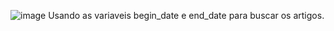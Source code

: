 ![image](https://github.com/user-attachments/assets/05e88cf5-eff6-43c9-873e-0db6816eeeab)
Usando as variaveis begin_date e end_date para buscar os artigos.
